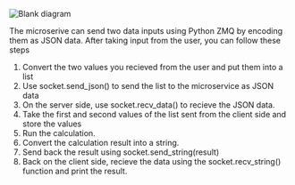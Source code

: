 ![Blank diagram](https://github.com/hughcm5/361-Microservice/assets/69122049/00bb5ab3-2901-4196-bd26-8390a4171ac0)


The microserive can send two data inputs using Python ZMQ by encoding them as JSON data. After taking input from the user, you can follow these steps

1. Convert the two values you recieved from the user and put them into a list
2. Use socket.send_json() to send the list to the microservice as JSON data
3. On the server side, use socket.recv_data() to recieve the JSON data.
4. Take the first and second values of the list sent from the client side and store the values
5. Run the calculation.
6. Convert the calculation result into a string.
7. Send back the result using socket.send_string(result)
8. Back on the client side, recieve the data using the socket.recv_string() function and print the result. 
